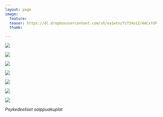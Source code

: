 ```yaml
---
layout: page
image:
  feature:
  teaser: https://dl.dropboxusercontent.com/sh/ea1wtnz7z734o12/AACxYdF-K_nsE4sJlrnm6FIia/abstraktit-muut/1/DS47642_-245px.jpg
  thumb:

---
```


[![](https://dl.dropboxusercontent.com/sh/ea1wtnz7z734o12/AAC1XRYwfOgfuQDFWcXg62gga/abstraktit-muut/1/DS47455_2-800px.jpg)](https://dl.dropboxusercontent.com/sh/ea1wtnz7z734o12/AABxUzm8Su39faw8zwwfMsROa/abstraktit-muut/1/DS47455_2.jpg)

[![](https://dl.dropboxusercontent.com/sh/ea1wtnz7z734o12/AABOW4-mBSYudTndnrXbsrjTa/abstraktit-muut/1/DS47443-800px.jpg)](https://dl.dropboxusercontent.com/sh/ea1wtnz7z734o12/AADTKX2l5sCLb1oVoOsqg7rEa/abstraktit-muut/1/DS47443.jpg)

[![](https://dl.dropboxusercontent.com/sh/ea1wtnz7z734o12/AADOmmo6SmMcKsVMEqH-i0Taa/abstraktit-muut/1/DS47455_1-800px.jpg)](https://dl.dropboxusercontent.com/sh/ea1wtnz7z734o12/AABRhAHmPUPRzT3O7yDZbgxQa/abstraktit-muut/1/DS47455_1.jpg)

[![](https://dl.dropboxusercontent.com/sh/ea1wtnz7z734o12/AABL2QGNSK5TqyAfFym1aYJva/abstraktit-muut/1/DS47546_3-800px.jpg)](https://dl.dropboxusercontent.com/sh/ea1wtnz7z734o12/AAAS9VhvEPzP9xRD6_UlrajQa/abstraktit-muut/1/DS47546_3.jpg)

[![](https://dl.dropboxusercontent.com/sh/ea1wtnz7z734o12/AABho6DI9jQ6ydWa5DMuusema/abstraktit-muut/1/DS47647_2-800px.jpg)](https://dl.dropboxusercontent.com/sh/ea1wtnz7z734o12/AADLKGfPPPQ_zf2mTOr3DDnLa/abstraktit-muut/1/DS47647_2.jpg)

[![](https://dl.dropboxusercontent.com/sh/ea1wtnz7z734o12/AADBYxRVmCCULXNjTFzpiOJUa/abstraktit-muut/1/DS47642_1-800px.jpg)](https://dl.dropboxusercontent.com/sh/ea1wtnz7z734o12/AACQ3DXEjVWeA54KjMg8V49na/abstraktit-muut/1/DS47642_1.jpg)

[![](https://dl.dropboxusercontent.com/sh/ea1wtnz7z734o12/AAA5PZNW6vXsdMRoS91z2Y0Fa/abstraktit-muut/1/DS47646_1-800px.jpg)](https://dl.dropboxusercontent.com/sh/ea1wtnz7z734o12/AAAWoKWjS77aUDVKu53JKDLQa/abstraktit-muut/1/DS47646_1.jpg)

*Psykedeeliset saippuakuplat*
